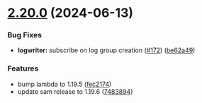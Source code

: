 # [2.20.0](https://github.com/observeinc/terraform-aws-collection/compare/v2.19.0...v2.20.0) (2024-06-13)


### Bug Fixes

* **logwriter:** subscribe on log group creation ([#172](https://github.com/observeinc/terraform-aws-collection/issues/172)) ([be62a49](https://github.com/observeinc/terraform-aws-collection/commit/be62a491b261ce5cf15a9877e55e31fe06c84979))


### Features

* bump lambda to 1.19.5 ([fec2174](https://github.com/observeinc/terraform-aws-collection/commit/fec2174b0604eded4744138bcf6247dfd495383a))
* update sam release to 1.19.6 ([7483894](https://github.com/observeinc/terraform-aws-collection/commit/748389490d8bb6a82bc3c6451f9d94744696f6fb))



